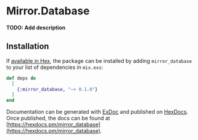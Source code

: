 # Mirror.Database

**TODO: Add description**

## Installation

If [available in Hex](https://hex.pm/docs/publish), the package can be installed
by adding `mirror_database` to your list of dependencies in `mix.exs`:

```elixir
def deps do
  [
    {:mirror_database, "~> 0.1.0"}
  ]
end
```

Documentation can be generated with [ExDoc](https://github.com/elixir-lang/ex_doc)
and published on [HexDocs](https://hexdocs.pm). Once published, the docs can
be found at [https://hexdocs.pm/mirror_database](https://hexdocs.pm/mirror_database).

